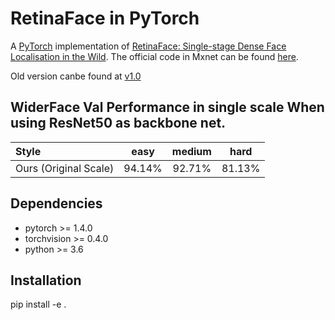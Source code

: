 # RetinaFace in PyTorch

A [PyTorch](https://pytorch.org/) implementation of [RetinaFace: Single-stage Dense Face Localisation in the Wild](https://arxiv.org/abs/1905.00641). The official code in Mxnet can be found [here](https://github.com/deepinsight/insightface/tree/master/RetinaFace).

Old version canbe found at [v1.0](https://github.com/lbin/Retinaface_Mobilenet_Pytorch/tree/v1.0)


## WiderFace Val Performance in single scale When using ResNet50 as backbone net.

| Style                 |  easy  | medium |  hard  |
| :-------------------- | :----: | :----: | :----: |
| Ours (Original Scale) | 94.14% | 92.71% | 81.13% |

## Dependencies

* pytorch >= 1.4.0
* torchvision >= 0.4.0
* python >= 3.6

## Installation

pip install -e .
